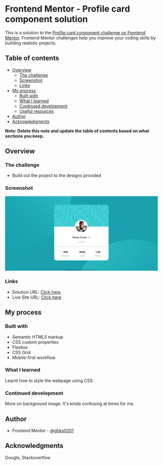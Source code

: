 # Frontend Mentor - Profile card component solution

This is a solution to the [Profile card component challenge on Frontend Mentor](https://www.frontendmentor.io/challenges/profile-card-component-cfArpWshJ). Frontend Mentor challenges help you improve your coding skills by building realistic projects.

## Table of contents

- [Overview](#overview)
  - [The challenge](#the-challenge)
  - [Screenshot](#screenshot)
  - [Links](#links)
- [My process](#my-process)
  - [Built with](#built-with)
  - [What I learned](#what-i-learned)
  - [Continued development](#continued-development)
  - [Useful resources](#useful-resources)
- [Author](#author)
- [Acknowledgments](#acknowledgments)

**Note: Delete this note and update the table of contents based on what sections you keep.**

## Overview

### The challenge

- Build out the project to the designs provided

### Screenshot

![](images/screenshot.jpg)

### Links

- Solution URL: [Click here](https://github.com/ghks0201/profile-card-component)
- Live Site URL: [Click here](https://ghks0201.github.io/profile-card-component/)

## My process

### Built with

- Semantic HTML5 markup
- CSS custom properties
- Flexbox
- CSS Grid
- Mobile-first workflow

### What I learned

Learnt how to style the webpage using CSS.

### Continued development

More on background image. It's kinda confusing at times for me.

## Author

- Frontend Mentor - [@ghks0201](https://www.frontendmentor.io/profile/ghks0201)

## Acknowledgments

Google, Stackoverflow
